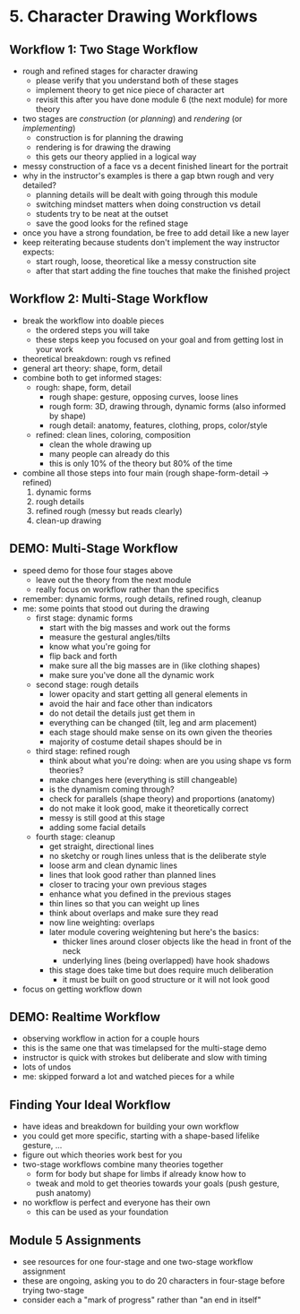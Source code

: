 # 5. Character Drawing Workflows

## Workflow 1: Two Stage Workflow
- rough and refined stages for character drawing
  - please verify that you understand both of these stages
  - implement theory to get nice piece of character art
  - revisit this after you have done module 6 (the next module) for more theory
- two stages are _construction_ (or _planning_) and _rendering_ (or _implementing_)
  - construction is for planning the drawing
  - rendering is for drawing the drawing
  - this gets our theory applied in a logical way
- messy construction of a face vs a decent finished lineart for the portrait
- why in the instructor's examples is there a gap btwn rough and very detailed?
  - planning details will be dealt with going through this module
  - switching mindset matters when doing construction vs detail
  - students try to be neat at the outset
  - save the good looks for the refined stage
- once you have a strong foundation, be free to add detail like a new layer
- keep reiterating because students don't implement the way instructor expects:
  - start rough, loose, theoretical like a messy construction site
  - after that start adding the fine touches that make the finished project

## Workflow 2: Multi-Stage Workflow
- break the workflow into doable pieces
  - the ordered steps you will take
  - these steps keep you focused on your goal and from getting lost in your work
- theoretical breakdown: rough vs refined
- general art theory: shape, form, detail
- combine both to get informed stages:
  - rough: shape, form, detail
    - rough shape: gesture, opposing curves, loose lines
    - rough form: 3D, drawing through, dynamic forms (also informed by shape)
    - rough detail: anatomy, features, clothing, props, color/style
  - refined: clean lines, coloring, composition
    - clean the whole drawing up
    - many people can already do this
    - this is only 10% of the theory but 80% of the time
- combine all those steps into four main (rough shape-form-detail -> refined)
  1. dynamic forms
  2. rough details
  3. refined rough (messy but reads clearly)
  4. clean-up drawing

## DEMO: Multi-Stage Workflow
- speed demo for those four stages above
  - leave out the theory from the next module
  - really focus on workflow rather than the specifics
- remember: dynamic forms, rough details, refined rough, cleanup
- me: some points that stood out during the drawing
  - first stage: dynamic forms
    - start with the big masses and work out the forms
    - measure the gestural angles/tilts
    - know what you're going for
    - flip back and forth
    - make sure all the big masses are in (like clothing shapes)
    - make sure you've done all the dynamic work
  - second stage: rough details
    - lower opacity and start getting all general elements in
    - avoid the hair and face other than indicators
    - do not detail the details just get them in
    - everything can be changed (tilt, leg and arm placement)
    - each stage should make sense on its own given the theories
    - majority of costume detail shapes should be in
  - third stage: refined rough
    - think about what you're doing: when are you using shape vs form theories?
    - make changes here (everything is still changeable)
    - is the dynamism coming through?
    - check for parallels (shape theory) and proportions (anatomy)
    - do not make it look good, make it theoretically correct
    - messy is still good at this stage
    - adding some facial details
  - fourth stage: cleanup
    - get straight, directional lines
    - no sketchy or rough lines unless that is the deliberate style
    - loose arm and clean dynamic lines
    - lines that look good rather than planned lines
    - closer to tracing your own previous stages
    - enhance what you defined in the previous stages
    - thin lines so that you can weight up lines
    - think about overlaps and make sure they read
    - now line weighting: overlaps
    - later module covering weightening but here's the basics:
      - thicker lines around closer objects like the head in front of the neck
      - underlying lines (being overlapped) have hook shadows
    - this stage does take time but does require much deliberation
      - it must be built on good structure or it will not look good
- focus on getting workflow down

## DEMO: Realtime Workflow
- observing workflow in action for a couple hours
- this is the same one that was timelapsed for the multi-stage demo
- instructor is quick with strokes but deliberate and slow with timing
- lots of undos
- me: skipped forward a lot and watched pieces for a while

## Finding Your Ideal Workflow
- have ideas and breakdown for building your own workflow
- you could get more specific, starting with a shape-based lifelike gesture, ...
- figure out which theories work best for you
- two-stage workflows combine many theories together
  - form for body but shape for limbs if already know how to
  - tweak and mold to get theories towards your goals (push gesture, push anatomy)
- no workflow is perfect and everyone has their own
  - this can be used as your foundation

## Module 5 Assignments
- see resources for one four-stage and one two-stage workflow assignment
- these are ongoing, asking you to do 20 characters in four-stage before trying two-stage
- consider each a "mark of progress" rather than "an end in itself"

